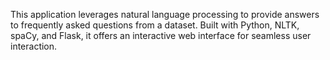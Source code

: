 This application leverages natural language processing to provide answers to frequently asked questions from a dataset. Built with Python, NLTK, spaCy, and Flask, it offers an interactive web interface for seamless user interaction.
